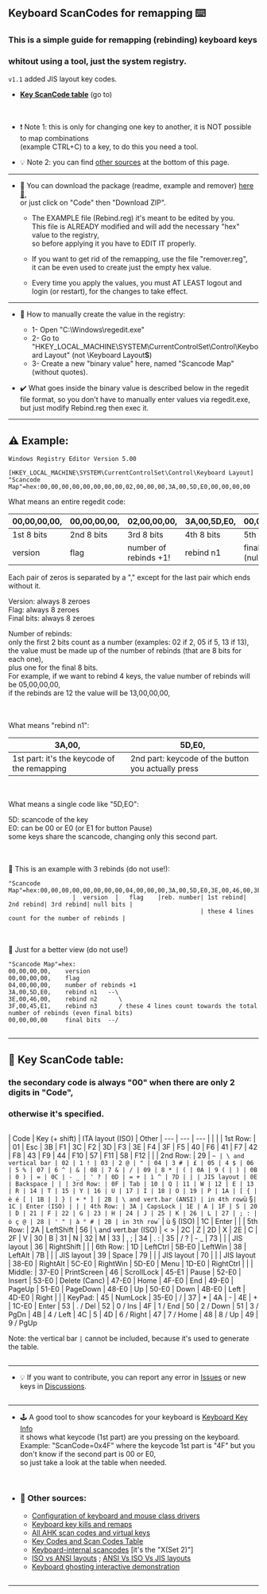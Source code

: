 ## Keyboard ScanCodes for remapping ⌨️

### This is a simple guide for remapping (rebinding) keyboard keys
### whitout using a tool, just the system registry.
`v1.1` added JIS layout key codes.

- [**Key ScanCode table**](https://github.com/Lamer87/Keyboard_ScanCodes_for_remapping#-key-scancode-table) (go to)

[<img src="https://i.ibb.co/h7hwpbn/Empty-png.png" width="1"/>](https://github.com/Lamer87/Space_Engineers_DLC_unlocker#space-engineers-dlc-unlocker)
---
- ❗ Note 1: this is only for changing one key to another, it is NOT possible to map combinations  
(example CTRL+C) to a key, to do this you need a tool.

- 💡 Note 2: you can find [other sources](https://github.com/Lamer87/Keyboard_ScanCodes_for_remapping#-other-sources) at the bottom of this page.

---

- 💾 You can download the package (readme, example and remover) [here 💾](https://github.com/Lamer87/Keyboard_ScanCodes_for_remapping/archive/refs/heads/main.zip),  
or just click on "Code" then "Download ZIP".

  - The EXAMPLE file (Rebind.reg) it's meant to be edited by you.  
This file is ALREADY modified and will add the necessary "hex" value to the registry,  
so before applying it you have to EDIT IT properly.

  - If you want to get rid of the remapping, use the file "remover.reg",  
it can be even used to create just the empty hex value.

  - Every time you apply the values, you must AT LEAST logout and login (or restart), for the changes to take effect.

---

- 📜 How to manually create the value in the registry:  
  - 1- Open "C:\Windows\regedit.exe"  
  - 2- Go to "HKEY_LOCAL_MACHINE\SYSTEM\CurrentControlSet\Control\Keyboard Layout" (not \Keyboard Layout**S**)  
  - 3- Create a new "binary value" here, named "Scancode Map" (without quotes).

- ✔️ What goes inside the binary value is described below in the regedit file format,
so you don't have to manually enter values via regedit.exe, but just modify Rebind.reg then exec it.

---

## ⚠️ Example: ##

```
Windows Registry Editor Version 5.00

[HKEY_LOCAL_MACHINE\SYSTEM\CurrentControlSet\Control\Keyboard Layout]
"Scancode Map"=hex:00,00,00,00,00,00,00,00,02,00,00,00,3A,00,5D,E0,00,00,00,00
```

What means an entire regedit code:  

| 00,00,00,00, | 00,00,00,00, | 02,00,00,00, | 3A,00,5D,E0, | 00,00,00,00 |
| --- | --- | --- | --- | --- |
| 1st 8 bits | 2nd 8 bits | 3rd 8 bits | 4th 8 bits | 5th 8 bits
| version | flag | number of rebinds +1! | rebind n1 | final bits (null)

Each pair of zeros is separated by a "," except for the last pair which ends without it.

Version: always 8 zeroes  
Flag: always 8 zeroes  
Final bits: always 8 zeroes

Number of rebinds:  
only the first 2 bits count as a number (examples: 02 if 2, 05 if 5, 13 if 13),  
the value must be made up of the number of rebinds (that are 8 bits for each one),  
plus one for the final 8 bits.  
For example, if we want to rebind 4 keys, the value number of rebinds will be 05,00,00,00,  
if the rebinds are 12 the value will be 13,00,00,00,

[<img src="https://i.ibb.co/h7hwpbn/Empty-png.png" width="1"/>](https://github.com/Lamer87/Space_Engineers_DLC_unlocker#space-engineers-dlc-unlocker)
---
What means "rebind n1":  

| 3A,00, | 5D,E0, |
| --- | --- |
| 1st part: it's the keycode of the remapping | 2nd part: keycode of the button you actually press

[<img src="https://i.ibb.co/h7hwpbn/Empty-png.png" width="1"/>](https://github.com/Lamer87/Space_Engineers_DLC_unlocker#space-engineers-dlc-unlocker)
---
What means a single code like "5D,EO":  

5D: scancode of the key  
E0: can be 00 or E0 (or E1 for button Pause)  
    some keys share the scancode, changing only this second part.


[<img src="https://i.ibb.co/h7hwpbn/Empty-png.png" width="1"/>](https://github.com/Lamer87/Space_Engineers_DLC_unlocker#space-engineers-dlc-unlocker)
---
📜 This is an example with 3 rebinds (do not use!):
```
"Scancode Map"=hex:00,00,00,00,00,00,00,00,04,00,00,00,3A,00,5D,E0,3E,00,46,00,3F,00,45,E1,00,00,00,00
                  |  version  |   flag    |reb. number| 1st rebind| 2nd rebind| 3rd rebind| null bits |
                                                      | these 4 lines count for the number of rebinds |
```

[<img src="https://i.ibb.co/h7hwpbn/Empty-png.png" width="1"/>](https://github.com/Lamer87/Space_Engineers_DLC_unlocker#space-engineers-dlc-unlocker)
---
📜 Just for a better view (do not use!)
```
"Scancode Map"=hex:
00,00,00,00,    version
00,00,00,00,    flag
04,00,00,00,    number of rebinds +1
3A,00,5D,E0,    rebind n1   --\
3E,00,46,00,    rebind n2      \
3F,00,45,E1,    rebind n3      / these 4 lines count towards the total number of rebinds (even final bits)
00,00,00,00     final bits  --/
```


[<img src="https://i.ibb.co/h7hwpbn/Empty-png.png" width="1"/>](https://github.com/Lamer87/Space_Engineers_DLC_unlocker#space-engineers-dlc-unlocker)

---

## 📌 Key ScanCode table:  
### the secondary code is always "00" when there are only 2 digits in "Code",  
### otherwise it's specified.
[<img src="https://i.ibb.co/h7hwpbn/Empty-png.png" width="1"/>](https://github.com/Lamer87/Space_Engineers_DLC_unlocker#space-engineers-dlc-unlocker)

| Code | Key (+ shift) | ITA layout (ISO) | Other
| --- | --- | --- |
| |
| 1st Row: |
| 01 | Esc
| 3B | F1
| 3C | F2
| 3D | F3
| 3E | F4
| 3F | F5
| 40 | F6
| 41 | F7
| 42 | F8
| 43 | F9
| 44 | F10
| 57 | F11
| 58 | F12
| |
| 2nd Row:
| 29 | ` ~ | \ and vertical bar
| 02 | 1 !
| 03 | 2 @ | "
| 04 | 3 # | £
| 05 | 4 $
| 06 | 5 %
| 07 | 6 ^ | &
| 08 | 7 & | /
| 09 | 8 * | (
| 0A | 9 ( | )
| 0B | 0 ) | =
| 0C | - _ | ' ?
| 0D | = + | ì ^
| 7D | | | JIS layout
| 0E | Backspace
| |
| 3rd Row:
| 0F | Tab
| 10 | Q
| 11 | W
| 12 | E
| 13 | R
| 14 | T
| 15 | Y
| 16 | U
| 17 | I
| 18 | O
| 19 | P
| 1A | [ { | è é [
| 1B | ] } | + * ]
| 2B | \ and vert.bar (ANSI) | in 4th row `ù §`
| 1C | Enter (ISO)
| |
| 4th Row:
| 3A | CapsLock
| 1E | A
| 1F | S
| 20 | D
| 21 | F
| 22 | G
| 23 | H
| 24 | J
| 25 | K
| 26 | L
| 27 | ; : | ò ç @
| 28 | ' " | à ° #
| 2B | in 3th row `\` | ù § (ISO)
| 1C | Enter
| |
| 5th Row:
| 2A | LeftShift
| 56 | \ and vert.bar (ISO) | < >
| 2C | Z
| 2D | X
| 2E | C
| 2F | V
| 30 | B
| 31 | N
| 32 | M
| 33 | , ;
| 34 | . :
| 35 | / ? | - _
| 73 | | | JIS layout
| 36 | RightShift
| |
| 6th Row:
| 1D | LeftCtrl
| 5B-E0 | LeftWin
| 38 | LeftAlt
| 7B | | | JIS layout
| 39 | Space
| 79 | | | JIS layout
| 70 | | | JIS layout
| 38-E0 | RightAlt
| 5C-E0 | RightWin
| 5D-E0 | Menu
| 1D-E0 | RightCtrl
| |
| Middle:
| 37-E0 | PrintScreen
| 46 | ScrollLock
| 45-E1 | Pause
| 52-E0 | Insert
| 53-E0 | Delete (Canc)
| 47-E0 | Home
| 4F-E0 | End
| 49-E0 | PageUp
| 51-E0 | PageDown
| 48-E0 | Up
| 50-E0 | Down
| 4B-E0 | Left
| 4D-E0 | Right
| |
| KeyPad:
| 45 | NumLock
| 35-E0 | /
| 37 | *
| 4A | -
| 4E | +
| 1C-E0 | Enter
| 53 | . / Del
| 52 | 0 / Ins
| 4F | 1 / End
| 50 | 2 / Down
| 51 | 3 / PgDn
| 4B | 4 / Left
| 4C | 5
| 4D | 6 / Right
| 47 | 7 / Home
| 48 | 8 / Up
| 49 | 9 / PgUp


Note: the vertical bar `|` cannot be included, because it's used to generate the table.

[<img src="https://i.ibb.co/h7hwpbn/Empty-png.png" width="1"/>](https://github.com/Lamer87/Space_Engineers_DLC_unlocker#space-engineers-dlc-unlocker)

---

- 💡 If you want to contribute, you can report any error in [Issues](https://github.com/Lamer87/Keyboard_ScanCodes_for_remapping/issues) or new keys in [Discussions](https://github.com/Lamer87/Keyboard_ScanCodes_for_remapping/discussions).

[<img src="https://i.ibb.co/h7hwpbn/Empty-png.png" width="1"/>](https://github.com/Lamer87/Space_Engineers_DLC_unlocker#space-engineers-dlc-unlocker)

---

- 🕹️ A good tool to show scancodes for your keyboard is [Keyboard Key Info](https://dennisbabkin.com/kbdkeyinfo/)  
it shows what keycode (1st part) are you pressing on the keyboard.  
Example: "ScanCode=0x4F" where the keycode 1st part is "4F" but you don't know if the second part is 00 or E0,  
so just take a look at the table when needed.

[<img src="https://i.ibb.co/h7hwpbn/Empty-png.png" width="1"/>](https://github.com/Lamer87/Space_Engineers_DLC_unlocker#space-engineers-dlc-unlocker)
---

- ### 🔗 Other sources:

  - [Configuration of keyboard and mouse class drivers](https://learn.microsoft.com/en-us/windows-hardware/drivers/hid/keyboard-and-mouse-class-drivers)  
  - [Keyboard key kills and remaps](https://isenselabs.com/posts/keyboard-key-kills-and-remaps-for-windows-users)  
  - [All AHK scan codes and virtual keys](https://docs.google.com/spreadsheets/d/1GSj0gKDxyWAecB3SIyEZ2ssPETZkkxn67gdIwL1zFUs)  
  - [Key Codes and Scan Codes Table](http://www.osfree.org/docs/cmdref/cmdref.2.0476.php)  
  - [Keyboard-internal scancodes](https://www.scs.stanford.edu/10wi-cs140/pintos/specs/kbd/scancodes-9.html) [it's the "X(Set 2)"]  
  - [ISO vs ANSI layouts](https://thegamingsetup.com/iso-vs-ansi) ; [ANSI Vs ISO Vs JIS layouts](https://mechkeys.com/blogs/guide/understanding-different-physical-layouts-for-keyboards-ansi-vs-iso-vs-jis)
  - [Keyboard ghosting interactive demonstration](https://www.microsoft.com/applied-sciences/projects/anti-ghosting-demo)

[<img src="https://i.ibb.co/h7hwpbn/Empty-png.png" width="1"/>](https://github.com/Lamer87/Space_Engineers_DLC_unlocker#space-engineers-dlc-unlocker)

---

<!-- _ -->
<!-- Useless code to use occasionally:
💡🚧❗✔️⚠️🕹️🔄📜⛔📌🇮🇹💾
[]() <- empty link

img empty:
[<img src="https://i.ibb.co/h7hwpbn/Empty-png.png" width="1"/>](https://github.com/Lamer87/Space_Engineers_DLC_unlocker#space-engineers-dlc-unlocker)
 -->
